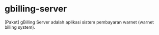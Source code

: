 # gbilling-server
[Paket] gBilling Server adalah aplikasi sistem pembayaran warnet (warnet billing system).
